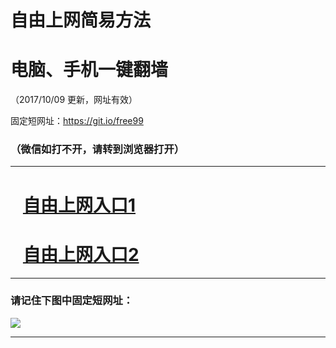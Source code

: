 ﻿# 自由上网简易方法

# 电脑、手机一键翻墙

（2017/10/09 更新，网址有效）

固定短网址：https://git.io/free99

### （微信如打不开，请转到浏览器打开）


***





# &nbsp;&nbsp; <a href="http://ft564431078.fwq-tz-1001.info/fwqtz01.html?t=100900116214 " target="_blank">自由上网入口1</a>
# &nbsp;&nbsp; <a href="http://ft1258825049.fwq-tz-1002.info/fwqtz02.html?t=10090015455 " target="_blank">自由上网入口2</a>
***

### 请记住下图中固定短网址：

<img src="https://s3-us-west-2.amazonaws.com/fwq-1001/yjfq-20170905okok.png" /> 


***

